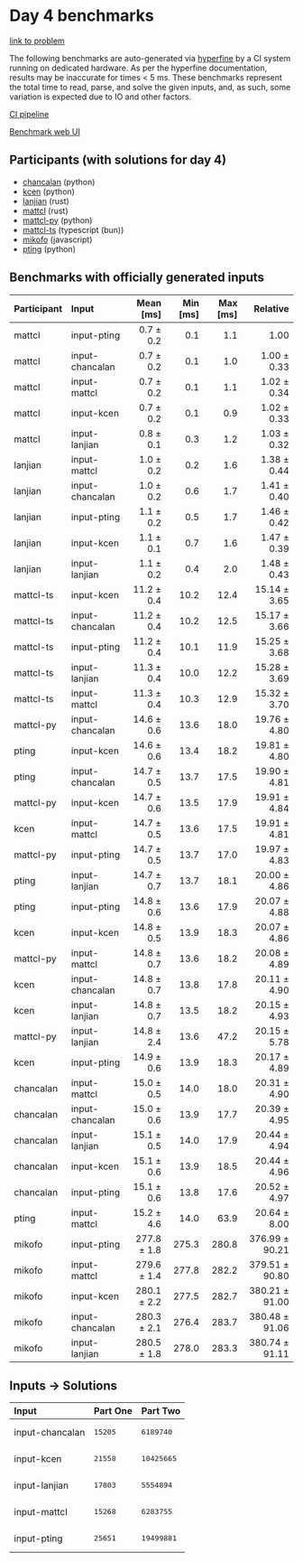 # Day 4 benchmarks

[link to problem](https://adventofcode.com/2023/day/4)

The following benchmarks are auto-generated via
[hyperfine](https://github.com/sharkdp/hyperfine) by a CI system running on
dedicated hardware. As per the hyperfine documentation, results may be
inaccurate for times < 5 ms. These benchmarks represent the total time to read,
parse, and solve the given inputs, and, as such, some variation is expected due
to IO and other factors.

[CI pipeline](http://ci.papercode.net:8080/teams/main/pipelines/aoc2023)

[Benchmark web UI](https://aoc.ancalagon.black)


## Participants (with solutions for day 4)

- [chancalan](https://github.com/chancalan/aoc2023) (python)
- [kcen](https://github.com/kcen/aoc2023) (python)
- [lanjian](https://github.com/lanjian/aoc-2023) (rust)
- [mattcl](https://github.com/mattcl/aoc2023) (rust)
- [mattcl-py](https://github.com/mattcl/aoc2023-py) (python)
- [mattcl-ts](https://github.com/mattcl/aoc2023-js) (typescript (bun))
- [mikofo](https://github.com/mikofo/advent-of-code-2023) (javascript)
- [pting](https://github.com/pting/aoc2023) (python)


## Benchmarks with officially generated inputs

| Participant | Input | Mean [ms] | Min [ms] | Max [ms] | Relative |
|:---|:---|---:|---:|---:|---:|
| mattcl | input-pting | 0.7 ± 0.2 | 0.1 | 1.1 | 1.00 |
| mattcl | input-chancalan | 0.7 ± 0.2 | 0.1 | 1.0 | 1.00 ± 0.33 |
| mattcl | input-mattcl | 0.7 ± 0.2 | 0.1 | 1.1 | 1.02 ± 0.34 |
| mattcl | input-kcen | 0.7 ± 0.2 | 0.1 | 0.9 | 1.02 ± 0.33 |
| mattcl | input-lanjian | 0.8 ± 0.1 | 0.3 | 1.2 | 1.03 ± 0.32 |
| lanjian | input-mattcl | 1.0 ± 0.2 | 0.2 | 1.6 | 1.38 ± 0.44 |
| lanjian | input-chancalan | 1.0 ± 0.2 | 0.6 | 1.7 | 1.41 ± 0.40 |
| lanjian | input-pting | 1.1 ± 0.2 | 0.5 | 1.7 | 1.46 ± 0.42 |
| lanjian | input-kcen | 1.1 ± 0.1 | 0.7 | 1.6 | 1.47 ± 0.39 |
| lanjian | input-lanjian | 1.1 ± 0.2 | 0.4 | 2.0 | 1.48 ± 0.43 |
| mattcl-ts | input-kcen | 11.2 ± 0.4 | 10.2 | 12.4 | 15.14 ± 3.65 |
| mattcl-ts | input-chancalan | 11.2 ± 0.4 | 10.2 | 12.5 | 15.17 ± 3.66 |
| mattcl-ts | input-pting | 11.2 ± 0.4 | 10.1 | 11.9 | 15.25 ± 3.68 |
| mattcl-ts | input-lanjian | 11.3 ± 0.4 | 10.0 | 12.2 | 15.28 ± 3.69 |
| mattcl-ts | input-mattcl | 11.3 ± 0.4 | 10.3 | 12.9 | 15.32 ± 3.70 |
| mattcl-py | input-chancalan | 14.6 ± 0.6 | 13.6 | 18.0 | 19.76 ± 4.80 |
| pting | input-kcen | 14.6 ± 0.6 | 13.4 | 18.2 | 19.81 ± 4.80 |
| pting | input-chancalan | 14.7 ± 0.5 | 13.7 | 17.5 | 19.90 ± 4.81 |
| mattcl-py | input-kcen | 14.7 ± 0.6 | 13.5 | 17.9 | 19.91 ± 4.84 |
| kcen | input-mattcl | 14.7 ± 0.5 | 13.6 | 17.5 | 19.91 ± 4.81 |
| mattcl-py | input-pting | 14.7 ± 0.5 | 13.7 | 17.0 | 19.97 ± 4.83 |
| pting | input-lanjian | 14.7 ± 0.7 | 13.7 | 18.1 | 20.00 ± 4.86 |
| pting | input-pting | 14.8 ± 0.6 | 13.6 | 17.9 | 20.07 ± 4.88 |
| kcen | input-kcen | 14.8 ± 0.5 | 13.9 | 18.3 | 20.07 ± 4.86 |
| mattcl-py | input-mattcl | 14.8 ± 0.7 | 13.6 | 18.2 | 20.08 ± 4.89 |
| kcen | input-chancalan | 14.8 ± 0.7 | 13.8 | 17.8 | 20.11 ± 4.90 |
| kcen | input-lanjian | 14.8 ± 0.7 | 13.5 | 18.2 | 20.15 ± 4.93 |
| mattcl-py | input-lanjian | 14.8 ± 2.4 | 13.6 | 47.2 | 20.15 ± 5.78 |
| kcen | input-pting | 14.9 ± 0.6 | 13.9 | 18.3 | 20.17 ± 4.89 |
| chancalan | input-mattcl | 15.0 ± 0.5 | 14.0 | 18.0 | 20.31 ± 4.90 |
| chancalan | input-chancalan | 15.0 ± 0.6 | 13.9 | 17.7 | 20.39 ± 4.95 |
| chancalan | input-lanjian | 15.1 ± 0.5 | 14.0 | 17.9 | 20.44 ± 4.94 |
| chancalan | input-kcen | 15.1 ± 0.6 | 13.9 | 18.5 | 20.44 ± 4.96 |
| chancalan | input-pting | 15.1 ± 0.6 | 13.8 | 17.6 | 20.52 ± 4.97 |
| pting | input-mattcl | 15.2 ± 4.6 | 14.0 | 63.9 | 20.64 ± 8.00 |
| mikofo | input-pting | 277.8 ± 1.8 | 275.3 | 280.8 | 376.99 ± 90.21 |
| mikofo | input-mattcl | 279.6 ± 1.4 | 277.8 | 282.2 | 379.51 ± 90.80 |
| mikofo | input-kcen | 280.1 ± 2.2 | 277.5 | 282.7 | 380.21 ± 91.00 |
| mikofo | input-chancalan | 280.3 ± 2.1 | 276.4 | 283.7 | 380.48 ± 91.06 |
| mikofo | input-lanjian | 280.5 ± 1.8 | 278.0 | 283.3 | 380.74 ± 91.11 |


## Inputs -> Solutions

| Input | Part One | Part Two |
|:---|:---|:---|
|input-chancalan|<pre>15205</pre>|<pre>6189740</pre>|
|input-kcen|<pre>21558</pre>|<pre>10425665</pre>|
|input-lanjian|<pre>17803</pre>|<pre>5554894</pre>|
|input-mattcl|<pre>15268</pre>|<pre>6283755</pre>|
|input-pting|<pre>25651</pre>|<pre>19499881</pre>|